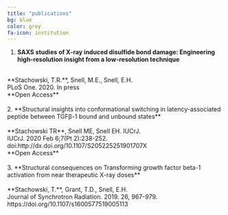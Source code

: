```yaml
---
title: "publications"
bg: blue
color: grey
fa-icon: institution
---
```


1. **SAXS studies of X-ray induced disulfide bond damage: Engineering high-resolution insight from a low-resolution technique**<br>
<br>
**Stachowski, T.R.**, Snell, M.E., Snell, E.H. <br>
PLoS One. 2020. In press <br>
**Open Access** <br>
<br>
2. **Structural insights into conformational switching in latency-associated peptide between TGFβ-1 bound and unbound states** <br>
<br>
**Stachowski TR**, Snell ME, Snell EH. IUCrJ. <br>
IUCrJ. 2020 Feb 6;7(Pt 2):238-252. <br>
doi:http://dx.doi.org/10.1107/S205225251901707X <br>
**Open Access** <br>
<br>
3. **Structural consequences on Transforming growth factor beta-1 activation from near therapeutic X-ray doses** <br>
<br>
**Stachowski, T.**, Grant, T.D., Snell, E.H. <br>
Journal of Synchrotron Radiation. 2019. 26, 967-979. <br>
https://doi.org/10.1107/s1600577519005113 <br>



